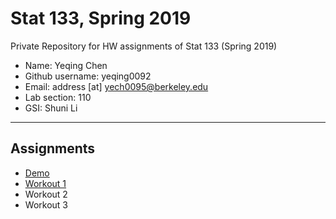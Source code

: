 # Stat 133, Spring 2019

Private Repository for HW assignments of Stat 133 (Spring 2019)

- Name: Yeqing Chen
- Github username: yeqing0092
- Email: address [at] yech0095@berkeley.edu
- Lab section: 110
- GSI: Shuni Li

-----

## Assignments

- [Demo](demo)
- [Workout 1](workout1)
- Workout 2
- Workout 3


